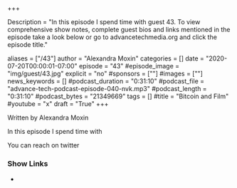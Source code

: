 +++

Description = "In this episode I spend time with guest 43. To view comprehensive show notes, complete guest bios and links mentioned in the episode take a look below or go to advancetechmedia.org and click the episode title."

aliases = ["/43"]
author = "Alexandra Moxin"
categories = []
date = "2020-07-20T00:00:01-07:00"
episode = "43"
#episode_image = "img/guest/43.jpg"
explicit = "no"
#sponsors = [""]
#images = [""]
news_keywords = []
#podcast_duration = "0:31:10"
#podcast_file = "advance-tech-podcast-episode-040-nvk.mp3"
#podcast_length = "0:31:10"
#podcast_bytes = "21349669"
tags = []
#title = "Bitcoin and Film"
#youtube = "x"
draft = "True"
+++

Written by Alexandra Moxin

In this episode I spend time with  

You can reach on twitter 


### Show Links

* []()


